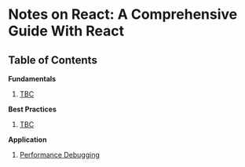 # Notes on React: A Comprehensive Guide With React

## Table of Contents

**Fundamentals**

1. [TBC](#)

**Best Practices**

1. [TBC](#)

**Application**

1. [Performance Debugging](https://github.com/michaeljoshuaramos/notes-on-react/tree/main/performance-debugging)
